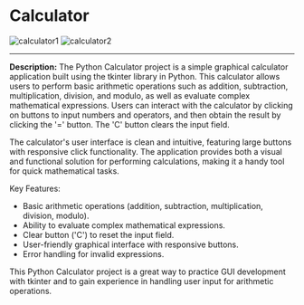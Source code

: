 # Calculator

![calculator1](https://github.com/ArpitaSatsangi/Calculator/assets/107709451/22623fac-efe1-4901-b6c9-948d65b48cec)       ![calculator2](https://github.com/ArpitaSatsangi/Calculator/assets/107709451/8fa24b53-7008-4e4c-8590-aa3cfd563781)

----------------------------------------------------------------------------------------------

**Description:**
The Python Calculator project is a simple graphical calculator application built using the tkinter library in Python. This calculator allows users to perform basic arithmetic operations such as addition, subtraction, multiplication, division, and modulo, as well as evaluate complex mathematical expressions. Users can interact with the calculator by clicking on buttons to input numbers and operators, and then obtain the result by clicking the '=' button. The 'C' button clears the input field.

The calculator's user interface is clean and intuitive, featuring large buttons with responsive click functionality. The application provides both a visual and functional solution for performing calculations, making it a handy tool for quick mathematical tasks.

Key Features:
- Basic arithmetic operations (addition, subtraction, multiplication, division, modulo).
- Ability to evaluate complex mathematical expressions.
- Clear button ('C') to reset the input field.
- User-friendly graphical interface with responsive buttons.
- Error handling for invalid expressions.

This Python Calculator project is a great way to practice GUI development with tkinter and to gain experience in handling user input for arithmetic operations.
